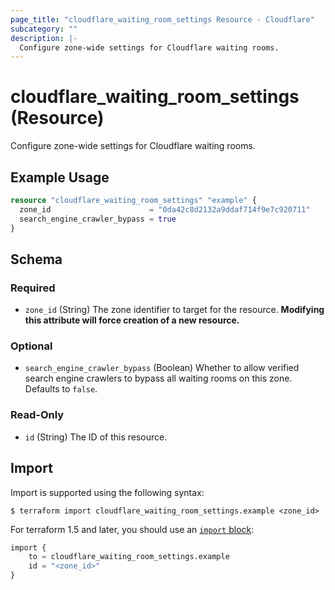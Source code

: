 ```yaml
---
page_title: "cloudflare_waiting_room_settings Resource - Cloudflare"
subcategory: ""
description: |-
  Configure zone-wide settings for Cloudflare waiting rooms.
---
```


# cloudflare_waiting_room_settings (Resource)

Configure zone-wide settings for Cloudflare waiting rooms.

## Example Usage

```terraform
resource "cloudflare_waiting_room_settings" "example" {
  zone_id                      = "0da42c8d2132a9ddaf714f9e7c920711"
  search_engine_crawler_bypass = true
}
```
<!-- schema generated by tfplugindocs -->
## Schema

### Required

- `zone_id` (String) The zone identifier to target for the resource. **Modifying this attribute will force creation of a new resource.**

### Optional

- `search_engine_crawler_bypass` (Boolean) Whether to allow verified search engine crawlers to bypass all waiting rooms on this zone. Defaults to `false`.

### Read-Only

- `id` (String) The ID of this resource.

## Import

Import is supported using the following syntax:

```shell
$ terraform import cloudflare_waiting_room_settings.example <zone_id>
```

For terraform 1.5 and later, you should use an [`import` block](https://developer.hashicorp.com/terraform/language/import):
```terraform
import {
    to = cloudflare_waiting_room_settings.example
    id = "<zone_id>"
}
```
